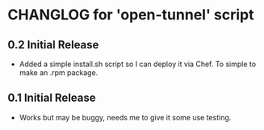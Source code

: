 # CHANGLOG for 'open-tunnel' script

## 0.2 Initial Release

* Added a simple install.sh script so I can deploy it via Chef. To simple to make an .rpm package.

## 0.1 Initial Release

* Works but may be buggy, needs me to give it some use testing.

